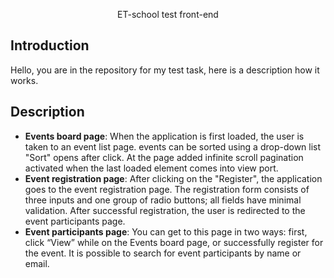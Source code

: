 <p align="center">ET-school test front-end</p>

## Introduction

Hello, you are in the repository for my test task, here is a description how it works.

## Description
- **Events board page**: When the application is first loaded, the user is taken to an event list page. events can be sorted using a drop-down list "Sort" opens after click. At the page added infinite scroll pagination activated when the last loaded element comes into view port.
- **Event registration page**: After clicking on the "Register", the application goes to the event registration page. The registration form consists of three inputs and one group of radio buttons; all fields have minimal validation. After successful registration, the user is redirected to the event participants page.
- **Event participants page**: You can get to this page in two ways: first, click “View” while on the Events board page, or successfully register for the event. It is possible to search for event participants by name or email.
